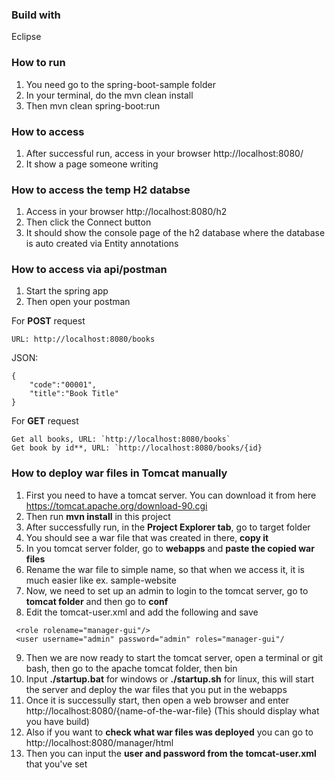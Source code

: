 
### Build with
Eclipse

### How to run

1. You need go to the spring-boot-sample folder
2. In your terminal, do the mvn clean install
3. Then mvn clean spring-boot:run


### How to access
1. After successful run, access in your browser http://localhost:8080/
2. It show a page someone writing

### How to access the temp H2 databse
1. Access in your browser http://localhost:8080/h2
2. Then click the Connect button
3. It should show the console page of the h2 database where the database is auto created via Entity annotations

### How to access via api/postman
1. Start the spring app
2. Then open your postman

For **POST** request
```
URL: http://localhost:8080/books
```

JSON:
```
{
    "code":"00001",
    "title":"Book Title"
}
```

For **GET** request
```
Get all books, URL: `http://localhost:8080/books`
Get book by id**, URL: `http://localhost:8080/books/{id}
```

### How to deploy war files in Tomcat manually
1. First you need to have a tomcat server. You can download it from here https://tomcat.apache.org/download-90.cgi
2. Then run **mvn install** in this project
3. After successfully run, in the **Project Explorer tab**, go to target folder
4. You should see a war file that was created in there, **copy it**
5. In you tomcat server folder, go to **webapps** and **paste the copied war files**
6. Rename the war file to simple name, so that when we access it, it is much easier like ex. sample-website
7. Now, we need to set up an admin to login to the tomcat server, go to **tomcat folder** and then go to **conf**
8. Edit the tomcat-user.xml and add the following and save

```
 <role rolename="manager-gui"/>
 <user username="admin" password="admin" roles="manager-gui"/
```
	
9. Then we are now ready to start the tomcat server, open a terminal or git bash, then go to the apache tomcat folder, then bin
10. Input **./startup.bat** for windows or **./startup.sh** for linux, this will start the server and deploy the war files that you put in the webapps
11. Once it is successully start, then open a web browser and enter http://localhost:8080/{name-of-the-war-file} (This should display what you have build)
12. Also if you want to **check what war files was deployed** you can go to http://localhost:8080/manager/html
13. Then you can input the **user and password from the tomcat-user.xml** that you've set
